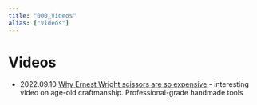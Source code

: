 ```yaml
---
title: "000_Videos"
alias: ["Videos"]
---
```


# Videos

- 2022.09.10 [Why Ernest Wright scissors are so expensive](https://www.youtube.com/watch?v=bK4AWtTV3h4&t=319s) - interesting video on  age-old craftmanship. Professional-grade handmade tools 